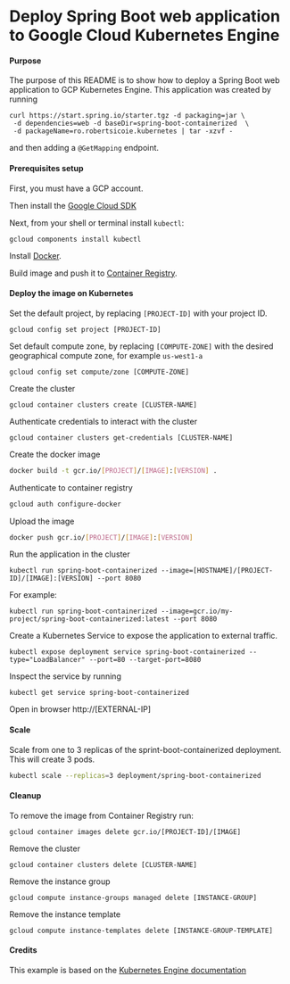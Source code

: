 Deploy Spring Boot web application to Google Cloud Kubernetes Engine
===========================================================================

#### Purpose
The purpose of this README is to show how to deploy a Spring Boot web application to GCP Kubernetes Engine.
This application was created by running
```
curl https://start.spring.io/starter.tgz -d packaging=jar \ 
 -d dependencies=web -d baseDir=spring-boot-containerized  \
 -d packageName=ro.robertsicoie.kubernetes | tar -xzvf -
```
and then adding a `@GetMapping` endpoint.

#### Prerequisites setup
First, you must have a GCP account.

Then install the [Google Cloud SDK](https://cloud.google.com/sdk/docs/quickstarts) 

Next, from your shell or terminal install `kubectl`:
```
gcloud components install kubectl
```

Install [Docker](https://docs.docker.com/install/). 

Build image and push it to [Container Registry](README.docker.md).

#### Deploy the image on Kubernetes

Set the default project, by replacing `[PROJECT-ID]` with your project ID.
```
gcloud config set project [PROJECT-ID]
```

Set default compute zone, by replacing `[COMPUTE-ZONE]` with the desired geographical compute zone, for example `us-west1-a`
```
gcloud config set compute/zone [COMPUTE-ZONE]
```

Create the cluster
```
gcloud container clusters create [CLUSTER-NAME]
```

Authenticate credentials to interact with the cluster
```
gcloud container clusters get-credentials [CLUSTER-NAME]
```

Create the docker image
```bash
docker build -t gcr.io/[PROJECT]/[IMAGE]:[VERSION] .
```
Authenticate to container registry
```bash
gcloud auth configure-docker
```
Upload the image
```bash
docker push gcr.io/[PROJECT]/[IMAGE]:[VERSION]
```

Run the application in the cluster
```
kubectl run spring-boot-containerized --image=[HOSTNAME]/[PROJECT-ID]/[IMAGE]:[VERSION] --port 8080
```
For example:
```
kubectl run spring-boot-containerized --image=gcr.io/my-project/spring-boot-containerized:latest --port 8080
```
Create a Kubernetes Service to expose the application to external traffic.
```
kubectl expose deployment service spring-boot-containerized --type="LoadBalancer" --port=80 --target-port=8080
```

Inspect the service by running
```
kubectl get service spring-boot-containerized
```

Open in browser
http://[EXTERNAL-IP]

#### Scale
Scale from one to 3 replicas of the sprint-boot-containerized deployment. This will create 3 pods.
```bash
kubectl scale --replicas=3 deployment/spring-boot-containerized
```

#### Cleanup
To remove the image from Container Registry run:
```
gcloud container images delete gcr.io/[PROJECT-ID]/[IMAGE]
```

Remove the cluster
```
gcloud container clusters delete [CLUSTER-NAME]
```

Remove the instance group
```
gcloud compute instance-groups managed delete [INSTANCE-GROUP]
```

Remove the instance template
```
gcloud compute instance-templates delete [INSTANCE-GROUP-TEMPLATE]
```

#### Credits
This example is based on the [Kubernetes Engine documentation](https://cloud.google.com/kubernetes-engine)